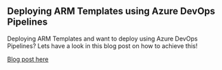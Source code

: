 ## Deploying ARM Templates using Azure DevOps Pipelines

Deploying ARM Templates and want to deploy using Azure DevOps Pipelines? Lets have a look in this blog post on how to achieve this! 

[Blog post here](https://thomasthornton.cloud/2020/11/17/deploying-arm-templates-using-azure-devops-pipelines/)
